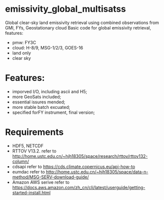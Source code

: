# emissivity_global_multisatss
Global clear-sky land emissivity retrieval using combined observations from GMI, FYs, Geostationary cloud
Basic code for global emissivity retrieval, features:
- pmw: FY3C
- cloud: H-8/9, MSG-1/2/3, GOES-16
- land only
- clear sky

# Features:
- imporved I/O, including ascii and H5;
- more GeoSats included;
- essential issures mended;
- more stable batch excuated;
- specified forFY instrument, final version;

# Requirements
- HDF5, NETCDF
- RTTOV V13.2. refer to http://home.ustc.edu.cn/~hjh18305/space/research/rttov/rttov132-column/
- cdsapi refer to https://cds.climate.copernicus.eu/api-how-to 
- eumdac refer to http://home.ustc.edu.cn/~hjh18305/space/data-n-method/MSG-SERV-download-guide/
- Amazon AWS serive refer to https://docs.aws.amazon.com/zh_cn/cli/latest/userguide/getting-started-install.html
 
